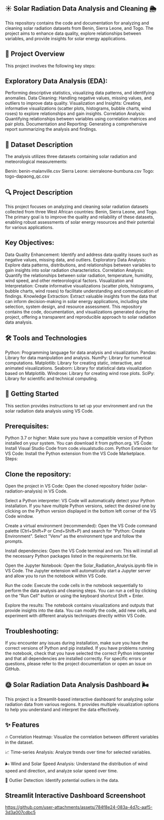 ## ☀️ Solar Radiation Data Analysis and Cleaning 🌦️
This repository contains the code and documentation for analyzing and cleaning solar radiation datasets from Benin, Sierra Leone, and Togo. The project aims to enhance data quality, explore relationships between variables, and provide insights for solar energy applications.

## 🚀 Project Overview
This project involves the following key steps:

## Exploratory Data Analysis (EDA):
Performing descriptive statistics, visualizing data patterns, and identifying anomalies.
Data Cleaning: Handling negative values, missing values, and outliers to improve data quality.
Visualization and Insights: Creating informative visualizations (scatter plots, histograms, bubble charts, wind roses) to explore relationships and gain insights.
Correlation Analysis: Quantifying relationships between variables using correlation matrices and pair plots.
Documentation and Reporting: Generating a comprehensive report summarizing the analysis and findings.
## 📂 Dataset Description
The analysis utilizes three datasets containing solar radiation and meteorological measurements:

Benin: benin-malanville.csv
Sierra Leone: sierraleone-bumbuna.csv
Togo: togo-dapaong_qc.csv
## 🔍 Project Description
This project focuses on analyzing and cleaning solar radiation datasets collected from three West African countries: Benin, Sierra Leone, and Togo. The primary goal is to improve the quality and reliability of these datasets, enabling robust assessments of solar energy resources and their potential for various applications.

## Key Objectives:

Data Quality Enhancement: Identify and address data quality issues such as negative values, missing data, and outliers.
Exploratory Data Analysis: Explore data patterns, distributions, and relationships between variables to gain insights into solar radiation characteristics.
Correlation Analysis: Quantify the relationships between solar radiation, temperature, humidity, wind speed, and other meteorological factors.
Visualization and Interpretation: Create informative visualizations (scatter plots, histograms, bubble charts, wind roses) to facilitate understanding and communication of findings.
Knowledge Extraction: Extract valuable insights from the data that can inform decision-making in solar energy applications, including site selection, system design, and resource assessment.
This repository contains the code, documentation, and visualizations generated during the project, offering a transparent and reproducible approach to solar radiation data analysis.

## 🛠️ Tools and Technologies
Python: Programming language for data analysis and visualization.
Pandas: Library for data manipulation and analysis.
NumPy: Library for numerical computations.
Matplotlib: Library for creating static, interactive, and animated visualizations.
Seaborn: Library for statistical data visualization based on Matplotlib.
Windrose: Library for creating wind rose plots.
SciPy: Library for scientific and technical computing.
## 🚀 Getting Started
This section provides instructions to set up your environment and run the solar radiation data analysis using VS Code.

## Prerequisites:

Python 3.7 or higher: Make sure you have a compatible version of Python installed on your system. You can download it from python.org.
VS Code: Install Visual Studio Code from code.visualstudio.com.
Python Extension for VS Code: Install the Python extension from the VS Code Marketplace.
Steps:

## Clone the repository:

Open the project in VS Code: Open the cloned repository folder (solar-radiation-analysis) in VS Code.

Select a Python interpreter: VS Code will automatically detect your Python installation. If you have multiple Python versions, select the desired one by clicking on the Python version displayed in the bottom left corner of the VS Code window.

Create a virtual environment (recommended): Open the VS Code command palette (Ctrl+Shift+P or Cmd+Shift+P) and search for "Python: Create Environment". Select "Venv" as the environment type and follow the prompts.

Install dependencies: Open the VS Code terminal and run: This will install all the necessary Python packages listed in the requirements.txt file.

Open the Jupyter Notebook: Open the Solar_Radiation_Analysis.ipynb file in VS Code. The Jupyter extension will automatically start a Jupyter server and allow you to run the notebook within VS Code.

Run the code: Execute the code cells in the notebook sequentially to perform the data analysis and cleaning steps. You can run a cell by clicking on the "Run Cell" button or using the keyboard shortcut Shift + Enter.

Explore the results: The notebook contains visualizations and outputs that provide insights into the data. You can modify the code, add new cells, and experiment with different analysis techniques directly within VS Code.

## Troubleshooting:

If you encounter any issues during installation, make sure you have the correct versions of Python and pip installed.
If you have problems running the notebook, check that you have selected the correct Python interpreter and that all dependencies are installed correctly.
For specific errors or questions, please refer to the project documentation or open an issue on GitHub.

## 🌞 Solar Radiation Data Analysis Dashboard 🌬️
This project is a Streamlit-based interactive dashboard for analyzing solar radiation data from various regions. It provides multiple visualization options to help you understand and interpret the data effectively.

## ✨ Features 

🔥 Correlation Heatmap: Visualize the correlation between different variables in the dataset. 

📈 Time-series Analysis: Analyze trends over time for selected variables.

🌬️ Wind and Solar Speed Analysis: Understand the distribution of wind speed and direction, and analyze solar speed over time. 

🚨 Outlier Detection: Identify potential outliers in the data.

## Streamlit Interactive Dashboard Screenshoot

https://github.com/user-attachments/assets/784f8e24-083a-4d7c-aaf5-3d3a007cdbc5
